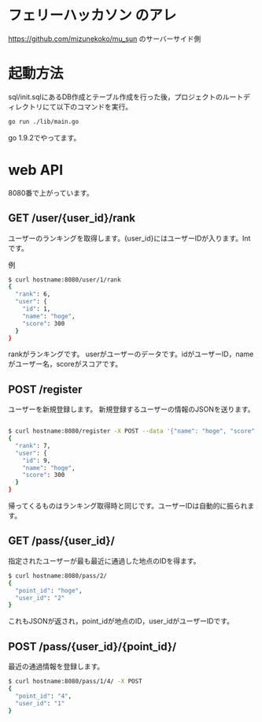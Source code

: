# フェリーハッカソン のアレ

https://github.com/mizunekoko/mu_sun のサーバーサイド側

# 起動方法

sql/init.sqlにあるDB作成とテーブル作成を行った後，プロジェクトのルートディレクトリにて以下のコマンドを実行。
```bash
go run ./lib/main.go
```
go 1.9.2でやってます。

# web API

8080番で上がっています。

## GET /user/{user_id}/rank

ユーザーのランキングを取得します。{user_id}にはユーザーIDが入ります。Intです。

例
```bash
$ curl hostname:8080/user/1/rank
{
  "rank": 6,
  "user": {
    "id": 1,
    "name": "hoge",
    "score": 300
  }
}
```

rankがランキングです。
userがユーザーのデータです。idがユーザーID，nameがユーザー名，scoreがスコアです。


## POST /register

ユーザーを新規登録します。
新規登録するユーザーの情報のJSONを送ります。

```bash

$ curl hostname:8080/register -X POST --data '{"name": "hoge", "score": 300}'
{
  "rank": 7,
  "user": {
    "id": 9,
    "name": "hoge",
    "score": 300
  }
}
```

帰ってくるものはランキング取得時と同じです。ユーザーIDは自動的に振られます。


## GET /pass/{user_id}/

指定されたユーザーが最も最近に通過した地点のIDを得ます。

```bash
$ curl hostname:8080/pass/2/
{
  "point_id": "hoge",
  "user_id": "2"
}
```

これもJSONが返され，point_idが地点のID，user_idがユーザーIDです。

## POST /pass/{user_id}/{point_id}/

最近の通過情報を登録します。

```bash
$ curl hostname:8080/pass/1/4/ -X POST
{
  "point_id": "4",
  "user_id": "1"
}
```
